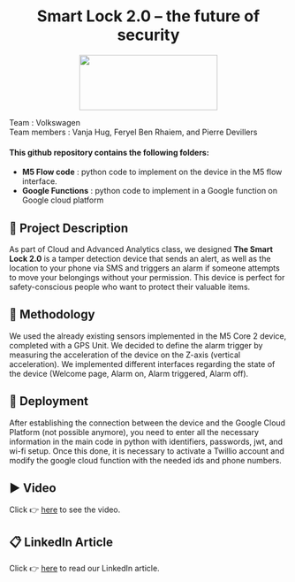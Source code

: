 <h1 align="center">Smart Lock 2.0 – the future of security</h1>
<p align="center">
<img src="https://upload.wikimedia.org/wikipedia/commons/thumb/2/2b/Logo_Université_de_Lausanne.svg/1280px-Logo_Université_de_Lausanne.svg.png" width="250" height="100"/> <br>
 </p>
Team : Volkswagen 
<br>
Team members : Vanja Hug, Feryel Ben Rhaiem, and Pierre Devillers
 
#### This github repository contains the following folders:
* **M5 Flow code** : python code to implement on the device in the M5 flow interface. 
* **Google Functions** : python code to implement in a Google function on Google cloud platform

## 🚧   Project Description  
As part of Cloud and Advanced Analytics class, we designed **The Smart Lock 2.0** is a tamper detection device that sends an alert, as well as the location to your phone via SMS and triggers an alarm if someone attempts to move your belongings without your permission. This device is perfect for safety-conscious people who want to protect their valuable items.

## 🤔   Methodology 
We used the already existing sensors implemented in the M5 Core 2 device, completed with a GPS Unit. We decided to define the alarm trigger by measuring the acceleration of the device on the Z-axis (vertical acceleration). We implemented different interfaces regarding the state of the device (Welcome page, Alarm on, Alarm triggered, Alarm off). 

## 🚀   Deployment 
After establishing the connection between the device and the Google Cloud Platform (not possible anymore), you need to enter all the necessary information in the main code in python with identifiers, passwords, jwt, and wi-fi setup. Once this done, it is necessary to activate a Twillio account and modify the google cloud function with the needed ids and phone numbers. 

## ▶️   Video  
Click 👉 [here](https://youtu.be/dQw4w9WgXcQ) to see the video.

## 📋   LinkedIn Article 
Click 👉 [here](https://youtu.be/dQw4w9WgXcQ) to read our LinkedIn article.
